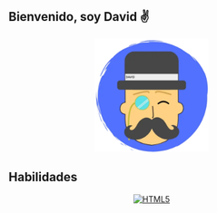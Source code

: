 ## Bienvenido, soy David ✌️

<div align="center">
  <img src="resources/Elegant.webp" width="200px">
</div>

## Habilidades

<dev align="center">

[![HTML5](https://img.shields.io/badge/-HTML5-E34F26?logo=html5&color=white)]()

</div>
